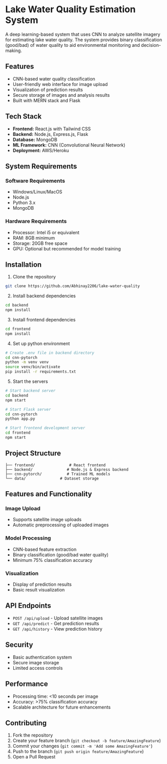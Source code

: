 # Lake Water Quality Estimation System

A deep learning-based system that uses CNN to analyze satellite imagery for estimating lake water quality. The system provides binary classification (good/bad) of water quality to aid environmental monitoring and decision-making.

## Features

- CNN-based water quality classification
- User-friendly web interface for image upload
- Visualization of prediction results
- Secure storage of images and analysis results
- Built with MERN stack and Flask

## Tech Stack

- **Frontend:** React.js with Tailwind CSS
- **Backend:** Node.js, Express.js, Flask
- **Database:** MongoDB
- **ML Framework:** CNN (Convolutional Neural Network)
- **Deployment:** AWS/Heroku 

## System Requirements

### Software Requirements
- Windows/Linux/MacOS
- Node.js
- Python 3.x
- MongoDB

### Hardware Requirements
- Processor: Intel i5 or equivalent
- RAM: 8GB minimum
- Storage: 20GB free space
- GPU: Optional but recommended for model training

## Installation

1. Clone the repository
```bash
git clone https://github.com/Abhinay2206/lake-water-quality
```

2. Install backend dependencies
```bash
cd backend
npm install
```

3. Install frontend dependencies
```bash
cd frontend
npm install
```

4. Set up python environment 
```bash
# Create .env file in backend directory
cd cnn-pytorch
python -m venv venv
source venv/bin/activate
pip install -r requirements.txt
```

5. Start the servers
```bash
# Start backend server
cd backend
npm start

# Start Flask server
cd cnn-pytorch
python app.py

# Start frontend development server
cd frontend
npm start
```

## Project Structure

```
├── frontend/               # React frontend
├── backend/               # Node.js & Express backend        
├── cnn-pytorch/           # Trained ML models
└── data/               # Dataset storage
```

## Features and Functionality

### Image Upload
- Supports satellite image uploads
- Automatic preprocessing of uploaded images

### Model Processing
- CNN-based feature extraction
- Binary classification (good/bad water quality)
- Minimum 75% classification accuracy

### Visualization
- Display of prediction results
- Basic result visualization

## API Endpoints

- `POST /api/upload` - Upload satellite images
- `GET /api/predict` - Get prediction results
- `GET /api/history` - View prediction history

## Security

- Basic authentication system
- Secure image storage
- Limited access controls

## Performance

- Processing time: <10 seconds per image
- Accuracy: >75% classification accuracy
- Scalable architecture for future enhancements

## Contributing

1. Fork the repository
2. Create your feature branch (`git checkout -b feature/AmazingFeature`)
3. Commit your changes (`git commit -m 'Add some AmazingFeature'`)
4. Push to the branch (`git push origin feature/AmazingFeature`)
5. Open a Pull Request
